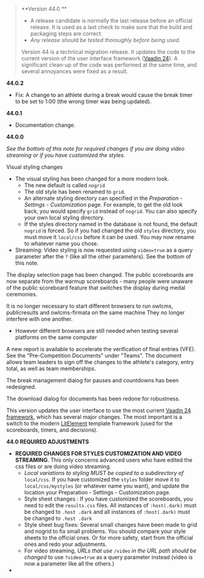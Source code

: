 > **Version 44.0 **
>
> - A release candidate is normally the last release before an official release.  It is used as a last check to make sure that the build and packaging steps are correct.
> - *Any release should be tested thoroughly before being used.*
>
> Version 44 is a technical migration release.  It updates the code to the current version of the user interface framework ([Vaadin 24](http://vaadin.com)). A significant clean-up of the code was performed at the same time, and several annoyances were fixed as a result.
>

**44.0.2**

- Fix: A change to an athlete during a break would cause the break timer to be set to 1:00 (the wrong timer was being updated).

**44.0.1**

- Documentation change.

**44.0.0**

*See the bottom of this note for required changes if you are doing video streaming or if you have customized the styles.*

Visual styling changes
- The visual styling has been changed for a more modern look. 
  - The new default is called `nogrid`
  - The old style has been renamed to `grid`. 
  - An alternate styling directory can specified in the *Preparation - Settings - Customization* page.  For example, to get the old look back, you would specify `grid` instead of `nogrid`.  You can also specify your own local styling directory.
  - If the styles directory named in the database is not found, the default  `nogrid`  is forced. So if you had changed the old `styles` directory, you must move it `local/css` before it can be used. You may now rename to whatever name you chose.
- Streaming: Video styling is now requested using `video=true`  as a query parameter after the `?` (like all the other parameters). See the bottom of this note.

The display selection page has been changed.  The public scoreboards are now separate from the warmup scoreboards - many people were unaware of the public scoreboard feature that switches the display during medal ceremonies.

It is no longer necessary to start different browsers to run owlcms, publicresults and owlcms-firmata on the same machine  They no longer interfere with one another.
- However different browsers are still needed when testing several platforms on the same computer

A new report is available to accelerate the verification of final entries (VFE).  See the "Pre-Competition Documents" under "Teams". The document allows team leaders to sign off the changes to the athlete's category, entry total, as well as team memberships.

The break management dialog for pauses and countdowns has been redesigned.

The download dialog for documents has been redone for robustness.

This version updates the user interface to use the most current [Vaadin 24 framework](https://vaadin.com/), which has several major changes. The most important is a switch to the modern [LitElement](https://lit.dev/) template framework (used for the scoreboards, timers, and decisions).

**44.0 REQUIRED ADJUSTMENTS**

- **REQUIRED CHANGES FOR STYLES CUSTOMIZATION AND VIDEO STREAMING**.
  This only concerns advanced users who have edited the css files or are doing video streaming.
  - *Local variations to styling MUST be copied to a subdirectory of* `local/css`.  If you have customized the `styles` folder move it to `local/css/mystyles` (or whatever name you want), and update the location your Preparation - Settings - Customization page. 
  - Style sheet changes :  If you have customized the scoreboards,  you need to edit the `results.css` files. All instances of `:host(.dark)` must be changed to `.host .dark`  and all instances of `:host(.dark)` must be changed to `.host .dark`  
  - Style sheet bug fixes: Several small changes have been made to grid and nogrid to fix small problems. You should compare your style sheets to the official ones.  Or for more safety, start from the official ones and redo your adjustments.
  - For video streaming, *URLs that use*  `/video` *in* *the URL path should be changed* to use `?video=true` as a query parameter instead (video is now a parameter like all the others.)
- 
